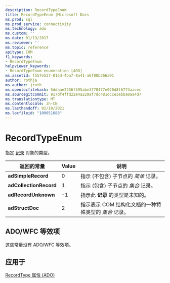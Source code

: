 ```yaml
---
description: RecordTypeEnum
title: RecordTypeEnum |Microsoft Docs
ms.prod: sql
ms.prod_service: connectivity
ms.technology: ado
ms.custom: ''
ms.date: 01/19/2017
ms.reviewer: ''
ms.topic: reference
apitype: COM
f1_keywords:
- RecordTypeEnum
helpviewer_keywords:
- RecordTypeEnum enumeration [ADO]
ms.assetid: f557e537-015d-4ba7-8a41-a6f00b366a91
author: rothja
ms.author: jroth
ms.openlocfilehash: 5ddaae2256f595abe3778477e020d8f6774aacec
ms.sourcegitcommit: 917df4ffd22e4a229af7dc481dcce3ebba0aa4d7
ms.translationtype: MT
ms.contentlocale: zh-CN
ms.lasthandoff: 02/10/2021
ms.locfileid: "100051688"
---
```

# <a name="recordtypeenum"></a>RecordTypeEnum
指定 [记录](./record-object-ado.md) 对象的类型。  
  
|返回的常量|Value|说明|  
|--------------|-----------|-----------------|  
|**adSimpleRecord**|0|指示 (不包含) 子节点的 *简单* 记录。|  
|**adCollectionRecord**|1|指示 (包含) 子节点的 *集合* 记录。|  
|**adRecordUnknown**|-1|指示此 **记录** 的类型是未知的。|  
|**adStructDoc**|2|指示表示 COM 结构化文档的一种特殊类型的 *集合* 记录。|  
  
## <a name="adowfc-equivalent"></a>ADO/WFC 等效项  
 这些常量没有 ADO/WFC 等效项。  
  
## <a name="applies-to"></a>应用于  
 [RecordType 属性 (ADO)](./recordtype-property-ado.md)